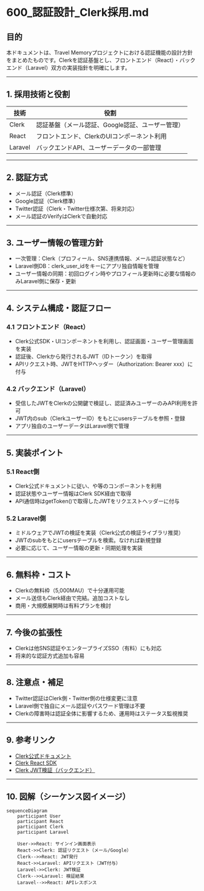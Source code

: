 # 600_認証設計_Clerk採用.md

## 目的
本ドキュメントは、Travel Memoryプロジェクトにおける認証機能の設計方針をまとめたものです。Clerkを認証基盤とし、フロントエンド（React）・バックエンド（Laravel）双方の実装指針を明確にします。

---

## 1. 採用技術と役割
| 技術      | 役割                                      |
|-----------|-------------------------------------------|
| Clerk     | 認証基盤（メール認証、Google認証、ユーザー管理） |
| React     | フロントエンド、ClerkのUIコンポーネント利用    |
| Laravel   | バックエンドAPI、ユーザーデータの一部管理         |

---

## 2. 認証方式
- メール認証（Clerk標準）
- Google認証（Clerk標準）
- Twitter認証（Clerk・Twitter仕様次第、将来対応）
- メール認証のVerifyはClerkで自動対応

---

## 3. ユーザー情報の管理方針
- 一次管理：Clerk（プロフィール、SNS連携情報、メール認証状態など）
- Laravel側DB：clerk_user_idをキーにアプリ独自情報を管理
- ユーザー情報の同期：初回ログイン時やプロフィール更新時に必要な情報のみLaravel側に保存・更新

---

## 4. システム構成・認証フロー
### 4.1 フロントエンド（React）
- Clerk公式SDK・UIコンポーネントを利用し、認証画面・ユーザー管理画面を実装
- 認証後、Clerkから発行されるJWT（IDトークン）を取得
- APIリクエスト時、JWTをHTTPヘッダー（Authorization: Bearer xxx）に付与

### 4.2 バックエンド（Laravel）
- 受信したJWTをClerkの公開鍵で検証し、認証済みユーザーのみAPI利用を許可
- JWT内のsub（ClerkユーザーID）をもとにusersテーブルを参照・登録
- アプリ独自のユーザーデータはLaravel側で管理

---

## 5. 実装ポイント
### 5.1 React側
- Clerk公式ドキュメントに従い、<SignIn />や<UserButton />等のコンポーネントを利用
- 認証状態やユーザー情報はClerk SDK経由で取得
- API通信時はgetToken()で取得したJWTをリクエストヘッダーに付与

### 5.2 Laravel側
- ミドルウェアでJWTの検証を実装（Clerk公式の検証ライブラリ推奨）
- JWTのsubをもとにusersテーブルを検索。なければ新規登録
- 必要に応じて、ユーザー情報の更新・同期処理を実装

---

## 6. 無料枠・コスト
- Clerkの無料枠（5,000MAU）で十分運用可能
- メール送信もClerk経由で完結。追加コストなし
- 商用・大規模展開時は有料プランを検討

---

## 7. 今後の拡張性
- Clerkは他SNS認証やエンタープライズSSO（有料）にも対応
- 将来的な認証方式追加も容易

---

## 8. 注意点・補足
- Twitter認証はClerk側・Twitter側の仕様変更に注意
- Laravel側で独自にメール認証やパスワード管理は不要
- Clerkの障害時は認証全体に影響するため、運用時はステータス監視推奨

---

## 9. 参考リンク
- [Clerk公式ドキュメント](https://clerk.com/docs)
- [Clerk React SDK](https://clerk.com/docs/reference/react)
- [Clerk JWT検証（バックエンド）](https://clerk.com/docs/backend-requests)

---

## 10. 図解（シーケンス図イメージ）
```mermaid
sequenceDiagram
    participant User
    participant React
    participant Clerk
    participant Laravel

    User->>React: サインイン画面表示
    React->>Clerk: 認証リクエスト（メール/Google）
    Clerk-->>React: JWT発行
    React->>Laravel: APIリクエスト（JWT付与）
    Laravel->>Clerk: JWT検証
    Clerk-->>Laravel: 検証結果
    Laravel-->>React: APIレスポンス
``` 